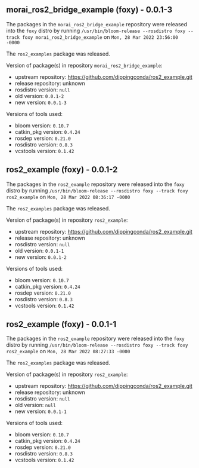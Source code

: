## morai_ros2_bridge_example (foxy) - 0.0.1-3

The packages in the `morai_ros2_bridge_example` repository were released into the `foxy` distro by running `/usr/bin/bloom-release --rosdistro foxy --track foxy morai_ros2_bridge_example` on `Mon, 28 Mar 2022 23:56:00 -0000`

The `ros2_examples` package was released.

Version of package(s) in repository `morai_ros2_bridge_example`:

- upstream repository: https://github.com/dippingconda/ros2_example.git
- release repository: unknown
- rosdistro version: `null`
- old version: `0.0.1-2`
- new version: `0.0.1-3`

Versions of tools used:

- bloom version: `0.10.7`
- catkin_pkg version: `0.4.24`
- rosdep version: `0.21.0`
- rosdistro version: `0.8.3`
- vcstools version: `0.1.42`


## ros2_example (foxy) - 0.0.1-2

The packages in the `ros2_example` repository were released into the `foxy` distro by running `/usr/bin/bloom-release --rosdistro foxy --track foxy ros2_example` on `Mon, 28 Mar 2022 08:36:17 -0000`

The `ros2_examples` package was released.

Version of package(s) in repository `ros2_example`:

- upstream repository: https://github.com/dippingconda/ros2_example.git
- release repository: unknown
- rosdistro version: `null`
- old version: `0.0.1-1`
- new version: `0.0.1-2`

Versions of tools used:

- bloom version: `0.10.7`
- catkin_pkg version: `0.4.24`
- rosdep version: `0.21.0`
- rosdistro version: `0.8.3`
- vcstools version: `0.1.42`


## ros2_example (foxy) - 0.0.1-1

The packages in the `ros2_example` repository were released into the `foxy` distro by running `/usr/bin/bloom-release --rosdistro foxy --track foxy ros2_example` on `Mon, 28 Mar 2022 08:27:33 -0000`

The `ros2_examples` package was released.

Version of package(s) in repository `ros2_example`:

- upstream repository: https://github.com/dippingconda/ros2_example.git
- release repository: unknown
- rosdistro version: `null`
- old version: `null`
- new version: `0.0.1-1`

Versions of tools used:

- bloom version: `0.10.7`
- catkin_pkg version: `0.4.24`
- rosdep version: `0.21.0`
- rosdistro version: `0.8.3`
- vcstools version: `0.1.42`


